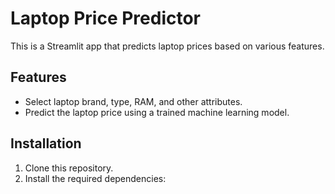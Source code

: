 # Laptop Price Predictor

This is a Streamlit app that predicts laptop prices based on various features.

## Features
- Select laptop brand, type, RAM, and other attributes.
- Predict the laptop price using a trained machine learning model.

## Installation
1. Clone this repository.
2. Install the required dependencies:
